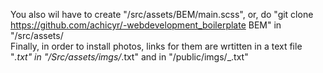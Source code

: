 You also wil have to create "/src/assets/BEM/main.scss", or, do "git clone https://github.com/achicyr/-webdevelopment_boilerplate BEM" in "/src/assets/<br/>
Finally, in order to install photos, links for them are wrtitten in a text file "_.txt" in "/Src/assets/imgs/_.txt" and in "/public/imgs/_.txt"
